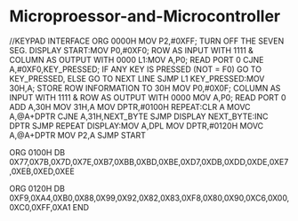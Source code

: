 # Microproessor-and-Microcontroller
//KEYPAD INTERFACE
ORG 0000H
MOV P2,#0XFF; TURN OFF THE SEVEN SEG. DISPLAY
START:MOV P0,#0XF0; ROW AS INPUT WITH 1111 & COLUMN AS OUTPUT WITH 0000
L1:MOV A,P0; READ PORT 0
CJNE A,#0XF0,KEY_PRESSED; IF ANY KEY IS PRESSED (NOT = F0) GO TO KEY_PRESSED, ELSE GO TO NEXT LINE
SJMP L1
KEY_PRESSED:MOV 30H,A; STORE ROW INFORMATION TO 30H
MOV P0,#0X0F; COLUMN AS INPUT WITH 1111 & ROW AS OUTPUT WITH 0000
MOV A,P0; READ PORT 0
ADD A,30H
MOV 31H,A
MOV DPTR,#0100H
REPEAT:CLR A
MOVC A,@A+DPTR
CJNE A,31H,NEXT_BYTE
SJMP DISPLAY
NEXT_BYTE:INC DPTR
SJMP REPEAT
DISPLAY:MOV A,DPL
MOV DPTR,#0120H
MOVC A,@A+DPTR
MOV P2,A
SJMP START

ORG 0100H
DB 0X77,0X7B,0X7D,0X7E,0XB7,0XBB,0XBD,0XBE,0XD7,0XDB,0XDD,0XDE,0XE7,0XEB,0XED,0XEE

ORG 0120H
DB 0XF9,0XA4,0XB0,0X88,0X99,0X92,0X82,0X83,0XF8,0X80,0X90,0XC6,0X00,0XC0,0XFF,0XA1
END
